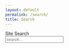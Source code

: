 ```yaml
---
layout: default
permalink: /search/
title: Search
---
```

<meta name="viewport" content="width=device-width, initial-scale=1, maximum-scale=1">
<div class="introheader">
Site Search
</div>



<!-- Html Elements for Search -->
<div id="search-container" class="searchbar">
<input type="text" id="search-input" placeholder="search...">
<ul id="results-container" class="searchbar"></ul>
</div>

<!-- Script pointing to search-script.js -->
<script src="/js/script.js" type="text/javascript"></script>

<!-- Configuration -->
<script>
SimpleJekyllSearch({
  searchInput: document.getElementById('search-input'),
  resultsContainer: document.getElementById('results-container'),
  json: '/search.json'
})
</script>
